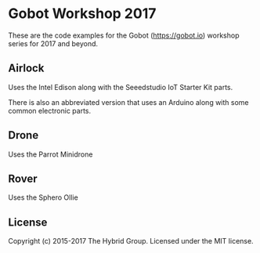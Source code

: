 # Gobot Workshop 2017

These are the code examples for the Gobot (https://gobot.io) workshop series for 2017 and beyond.

## Airlock

Uses the Intel Edison along with the Seeedstudio IoT Starter Kit parts.

There is also an abbreviated version that uses an Arduino along with some common electronic parts.

## Drone

Uses the Parrot Minidrone

## Rover

Uses the Sphero Ollie

## License

Copyright (c) 2015-2017 The Hybrid Group. Licensed under the MIT license.
